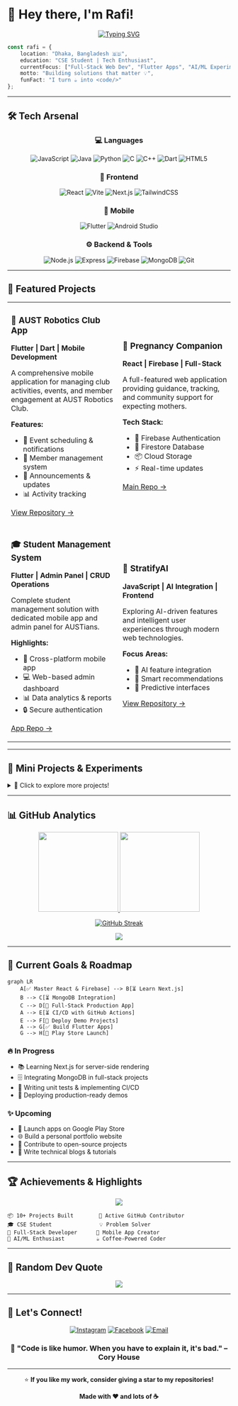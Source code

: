 # 👋 Hey there, I'm Rafi! 

<div align="center">
  
[![Typing SVG](https://readme-typing-svg.herokuapp.com?font=Fira+Code&weight=600&size=28&duration=3000&pause=1000&color=2E9EF7&center=true&vCenter=true&random=false&width=600&lines=Full-Stack+Developer+%F0%9F%9A%80;Mobile+App+Enthusiast+%F0%9F%93%B1;AI%2FML+Explorer+%F0%9F%A4%96;Always+Learning%2C+Always+Shipping+%E2%9C%A8)](https://git.io/typing-svg)

</div>

```typescript
const rafi = {
    location: "Dhaka, Bangladesh 🇧🇩",
    education: "CSE Student | Tech Enthusiast",
    currentFocus: ["Full-Stack Web Dev", "Flutter Apps", "AI/ML Experiments"],
    motto: "Building solutions that matter 💡",
    funFact: "I turn ☕ into <code/>"
};
```

---

## 🛠️ Tech Arsenal

<div align="center">

### 💻 Languages
![JavaScript](https://img.shields.io/badge/JavaScript-F7DF1E?style=for-the-badge&logo=javascript&logoColor=black)
![Java](https://img.shields.io/badge/Java-ED8B00?style=for-the-badge&logo=openjdk&logoColor=white)
![Python](https://img.shields.io/badge/Python-3776AB?style=for-the-badge&logo=python&logoColor=white)
![C](https://img.shields.io/badge/C-00599C?style=for-the-badge&logo=c&logoColor=white)
![C++](https://img.shields.io/badge/C++-00599C?style=for-the-badge&logo=cplusplus&logoColor=white)
![Dart](https://img.shields.io/badge/Dart-0175C2?style=for-the-badge&logo=dart&logoColor=white)
![HTML5](https://img.shields.io/badge/HTML5-E34F26?style=for-the-badge&logo=html5&logoColor=white)

### 🎨 Frontend
![React](https://img.shields.io/badge/React-20232A?style=for-the-badge&logo=react&logoColor=61DAFB)
![Vite](https://img.shields.io/badge/Vite-646CFF?style=for-the-badge&logo=vite&logoColor=white)
![Next.js](https://img.shields.io/badge/Next.js-000000?style=for-the-badge&logo=nextdotjs&logoColor=white)
![TailwindCSS](https://img.shields.io/badge/Tailwind_CSS-38B2AC?style=for-the-badge&logo=tailwind-css&logoColor=white)

### 📱 Mobile
![Flutter](https://img.shields.io/badge/Flutter-02569B?style=for-the-badge&logo=flutter&logoColor=white)
![Android Studio](https://img.shields.io/badge/Android_Studio-3DDC84?style=for-the-badge&logo=android-studio&logoColor=white)

### ⚙️ Backend & Tools
![Node.js](https://img.shields.io/badge/Node.js-339933?style=for-the-badge&logo=nodedotjs&logoColor=white)
![Express](https://img.shields.io/badge/Express-000000?style=for-the-badge&logo=express&logoColor=white)
![Firebase](https://img.shields.io/badge/Firebase-FFCA28?style=for-the-badge&logo=firebase&logoColor=black)
![MongoDB](https://img.shields.io/badge/MongoDB-47A248?style=for-the-badge&logo=mongodb&logoColor=white)
![Git](https://img.shields.io/badge/Git-F05032?style=for-the-badge&logo=git&logoColor=white)

</div>

---

## 🚀 Featured Projects

<table>
<tr>
<td width="50%">

### 🤖 AUST Robotics Club App
**Flutter | Dart | Mobile Development**

A comprehensive mobile application for managing club activities, events, and member engagement at AUST Robotics Club.

**Features:**
- 📅 Event scheduling & notifications
- 👥 Member management system
- 📢 Announcements & updates
- 📊 Activity tracking

[View Repository →](https://github.com/Rafi12234/AUST-Robotics-Club-Mobile-Application)

</td>
<td width="50%">

### 🤰 Pregnancy Companion
**React | Firebase | Full-Stack**

A full-featured web application providing guidance, tracking, and community support for expecting mothers.

**Tech Stack:**
- 🔐 Firebase Authentication
- 💾 Firestore Database
- 📦 Cloud Storage
- ⚡ Real-time updates

[Main Repo →](https://github.com/Rafi12234/Pregnancy-Companion-Web-App-with-Firebase)

</td>
</tr>

<tr>
<td width="50%">

### 🎓 Student Management System
**Flutter | Admin Panel | CRUD Operations**

Complete student management solution with dedicated mobile app and admin panel for AUSTians.

**Highlights:**
- 📱 Cross-platform mobile app
- 💻 Web-based admin dashboard
- 📊 Data analytics & reports
- 🔒 Secure authentication

[App Repo →](https://github.com/Rafi12234/Student-Management-System-for-AUSTians)

</td>
<td width="50%">

### 🧠 StratifyAI
**JavaScript | AI Integration | Frontend**

Exploring AI-driven features and intelligent user experiences through modern web technologies.

**Focus Areas:**
- 🤖 AI feature integration
- 🎯 Smart recommendations
- 🔮 Predictive interfaces

[View Repository →](https://github.com/Rafi12234/StratifyAI)

</td>
</tr>
</table>

---

## 🧪 Mini Projects & Experiments

<details>
<summary>📂 Click to explore more projects!</summary>

### 🎨 Web Applications
- **[Full-Stack Demo Ecommerce](https://github.com/Rafi12234/Full-Stack-Demo-Ecommerce)** - Complete e-commerce platform demo
- **[Firebase Integration Demo](https://github.com/Rafi12234/Demo-Web-App-with-Firebase-Integration)** - Firebase features showcase
- **[NutriTrack](https://github.com/Rafi12234/NutriTrack)** - Nutrition tracking application

### 🤖 AI/ML Tools
- **[AI Image Generator](https://github.com/Rafi12234/Ai-Image-Generator)** - Jupyter notebook for image generation
- **[PDF to Audio Converter](https://github.com/Rafi12234/Pdf-to-Audio-Convertor)** - Python utility for text-to-speech conversion

### 📊 Utilities
- **[WhatsApp Messages Analyzer](https://github.com/Rafi12234/WhatsApp-Messages-Analyzer)** - Chat history analysis tool
- **[Detecting Israeli Products](https://github.com/Rafi12234/Detecting-Israeli-Product)** - Product identification system

### 🎮 Fun Projects
- **[Flappy Bird](https://github.com/Rafi12234/Flappy--Bird)** - Classic game recreation
- **[Tic Tac Toe](https://github.com/Rafi12234/tic-tac-toe)** - Interactive game
- **[Calculator App](https://github.com/Rafi12234/calculator_app)** - Simple calculator
- **[Note App](https://github.com/Rafi12234/Note-App)** - Note-taking application

</details>

---

## 📊 GitHub Analytics

<div align="center">

<a href="https://github.com/Rafi12234">
  <img height="180em" src="https://github-readme-stats-git-masterrstaa-rickstaa.vercel.app/api?username=Rafi12234&show_icons=true&theme=tokyonight&include_all_commits=true&count_private=true&hide_border=true"/>
  <img height="180em" src="https://github-readme-stats-git-masterrstaa-rickstaa.vercel.app/api/top-langs/?username=Rafi12234&layout=compact&langs_count=8&theme=tokyonight&hide_border=true"/>
</a>

</div>

<div align="center">

[![GitHub Streak](https://streak-stats.demolab.com/?user=Rafi12234&theme=tokyonight&hide_border=true)](https://git.io/streak-stats)

</div>

<div align="center">

![](https://github-profile-summary-cards.vercel.app/api/cards/profile-details?username=Rafi12234&theme=tokyonight)

</div>

---

## 🎯 Current Goals & Roadmap

```mermaid
graph LR
    A[✅ Master React & Firebase] --> B[⏳ Learn Next.js]
    B --> C[⏳ MongoDB Integration]
    C --> D[🎯 Full-Stack Production App]
    A --> E[⏳ CI/CD with GitHub Actions]
    E --> F[🎯 Deploy Demo Projects]
    A --> G[✅ Build Flutter Apps]
    G --> H[🎯 Play Store Launch]
```

### 🔥 In Progress
- 📚 Learning Next.js for server-side rendering
- 🗄️ Integrating MongoDB in full-stack projects
- 🧪 Writing unit tests & implementing CI/CD
- 🚀 Deploying production-ready demos

### ✨ Upcoming
- 📱 Launch apps on Google Play Store
- 🌐 Build a personal portfolio website
- 🤝 Contribute to open-source projects
- 📝 Write technical blogs & tutorials

---

## 🏆 Achievements & Highlights

<div align="center">

![](https://komarev.com/ghpvc/?username=Rafi12234&color=blueviolet&style=for-the-badge&label=PROFILE+VIEWS)

</div>

```
📦 10+ Projects Built        🚀 Active GitHub Contributor
🎓 CSE Student               💡 Problem Solver
🔧 Full-Stack Developer      📱 Mobile App Creator
🤖 AI/ML Enthusiast          ☕ Coffee-Powered Coder
```

---

## 💭 Random Dev Quote

<div align="center">

![](https://quotes-github-readme.vercel.app/api?type=horizontal&theme=tokyonight)

</div>

---

## 🤝 Let's Connect!

<div align="center">

[![Instagram](https://img.shields.io/badge/Instagram-E4405F?style=for-the-badge&logo=instagram&logoColor=white)](https://www.instagram.com/___r_._a_._f_._i___)
[![Facebook](https://img.shields.io/badge/Facebook-1877F2?style=for-the-badge&logo=facebook&logoColor=white)](https://www.facebook.com/shajidul.kabir.5)
[![Email](https://img.shields.io/badge/Email-D14836?style=for-the-badge&logo=gmail&logoColor=white)](mailto:your-email@example.com)

</div>

<div align="center">

### 💬 "Code is like humor. When you have to explain it, it's bad." – Cory House

---

⭐️ **If you like my work, consider giving a star to my repositories!**

**Made with ❤️ and lots of ☕**

</div>
